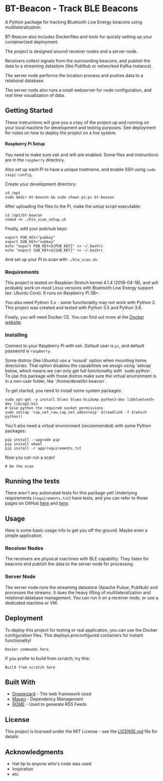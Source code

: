 # BT-Beacon - Track BLE Beacons

A Python package for tracking Bluetooth Low Energy beacons using multilateralization.

BT-Beacon also includes Dockerfiles and tools for quickly setting up your containerized deployment.

The project is designed around receiver nodes and a server node. 

Receivers collect signals from the surrounding beacons, and publish the data to a streaming datastore (like PubNub or 
networked Kafka instance). 

The server node performs the location process and pushes data to a relational database. 

The server node also runs a small webserver for node configuration, and real time visualization of data. 

## Getting Started

These instructions will give you a copy of the project up and running on your local machine for development and testing
purposes. See deployment for notes on how to deploy the project on a live system.

#### Raspberry Pi Setup

You need to make sure ssh and wifi are enabled. Some files and instructions are in the `raspberry` directory.

Also set up each Pi to have a unique hostname, and enable SSH using `sudo raspi-config`.

Create your development directory:
~~~
cd /opt
sudo mkdir bt-beacon && sudo chown pi:pi bt-beacon
~~~

After uploading the files to the Pi, make the setup script executable:
~~~
cd /opt/bt-beacon
chmod +x ./ble_scan_setup.sh
~~~

Finally, add your pub/sub keys:
~~~
export PUB_KEY="pubkey"
export SUB_KEY="subkey"
echo "export PUB_KEY=${PUB_KEY}" >> ~/.bashrc
echo "export SUB_KEY=${SUB_KEY}" >> ~/.bashrc
~~~

And set up your Pi to scan with `./ble_scan.sh`.

### Requirements

This project is tested on Raspbian Stretch kernel 4.1.4 (2018-04-18), and will probably work on most Linux versions with
Bluetooth Low Energy support (ex: Ubuntu Core). It runs on Raspberry Pi 3B+.

You also need Python 3.x - some functionality may not work with Python 2. This project was created and tested with 
Python 3.5 and Python 3.6.

Finally, you will need Docker CE. You can find out more at the [Docker website](https://www.docker.com).

### Installing

Connect to your Raspberry Pi with ssh. Default user is `pi`, and default password is `raspberry`.

<aside class="notice">
Some distros (like Ubuntu) use a `nosuid` option when mounting home directories. That option disables the capabilities
we assign using `setcap` below, which means we can only get full functionality with `sudo python`. To use this package
with those distros make sure the virtual environment is in a non-user folder, like `/home/devel/bt-beacon`. 
</aside>

To get started, you need to install some system packages:

```
sudo apt-get -y install bluez bluez-hcidump python3-dev libbluetooth-dev libcap2-bin
# Give python the required socket permissions
sudo setcap 'cap_net_raw,cap_net_admin+eip' $(readlink -f $(which python))
```

You'll also need a virtual environment (recommended) with some Python packages:

```
pip install --upgrade pip
pip install wheel
pip install -r app/requirements.txt
```

Now you can run a scan!

~~~
# Do the scan
~~~

## Running the tests

There aren't any automated tests for this package yet! Underlying requirements (`requirements.txt`) have tests, and you 
can refer to those pages on GitHub [here](https://www.github.com) and [here](https://www.github.com).

## Usage

Here is some basic usage info to get you off the ground. Maybe even a simple application.

### Receiver Nodes

The receivers are physical machines with BLE capability. They listen for beacons and publish the data to the server
node for processing.

### Server Node

The server node runs the streaming datastore (Apache Pulsar, PubNub) and processes the streams. It does the heavy
lifting of multilateralization and relational database management. You can run it on a receiver node, or use a 
dedicated machine or VM.

## Deployment

To deploy this project for testing or real application, you can use the Docker configuration files. This deploys
preconfigured containers for instant functionality!

```
Docker commands here
```

If you prefer to build from scratch, try this:

```
Build from scratch here
```

## Built With

* [Dropwizard](http://www.dropwizard.io/1.0.2/docs/) - The web framework used
* [Maven](https://maven.apache.org/) - Dependency Management
* [ROME](https://rometools.github.io/rome/) - Used to generate RSS Feeds

## License

This project is licensed under the MIT License - see the [LICENSE.md](LICENSE.md) file for details

## Acknowledgments

* Hat tip to anyone who's code was used
* Inspiration
* etc

